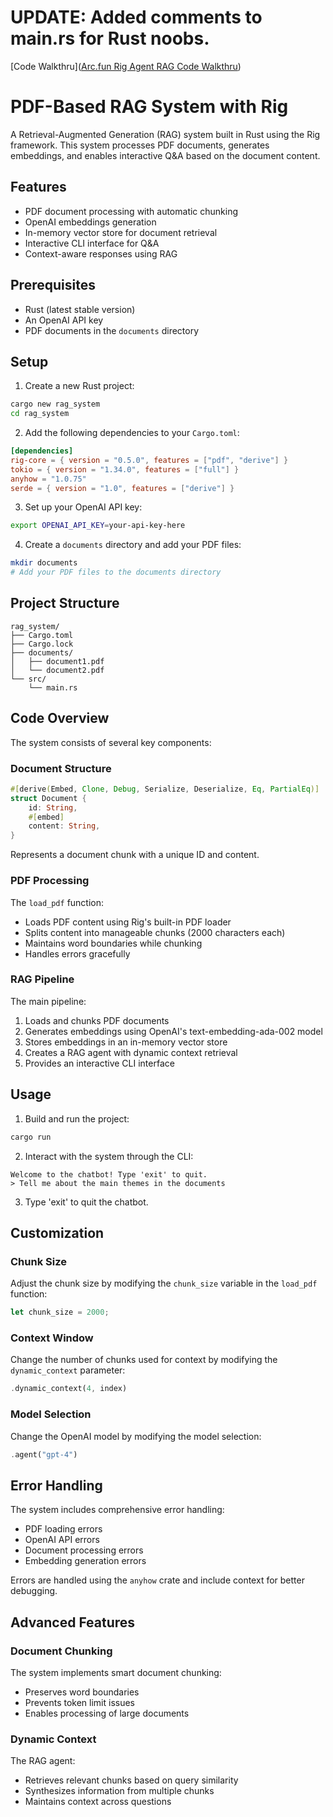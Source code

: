 # UPDATE: Added comments to main.rs for Rust noobs. 
[Code Walkthru]([Arc.fun Rig Agent RAG Code Walkthru](https://github.com/unicornlaunching/rig-rag-system-example/blob/main/The%20Syndicate%20-%20Making%20Agents%20with%20Rig%20on%20Arc.fun%20with%20Rust.mp3))

# PDF-Based RAG System with Rig

A Retrieval-Augmented Generation (RAG) system built in Rust using the Rig framework. This system processes PDF documents, generates embeddings, and enables interactive Q&A based on the document content.

## Features

- PDF document processing with automatic chunking
- OpenAI embeddings generation
- In-memory vector store for document retrieval
- Interactive CLI interface for Q&A
- Context-aware responses using RAG

## Prerequisites

- Rust (latest stable version)
- An OpenAI API key
- PDF documents in the `documents` directory

## Setup

1. Create a new Rust project:
```bash
cargo new rag_system
cd rag_system
```

2. Add the following dependencies to your `Cargo.toml`:
```toml
[dependencies]
rig-core = { version = "0.5.0", features = ["pdf", "derive"] }
tokio = { version = "1.34.0", features = ["full"] }
anyhow = "1.0.75"
serde = { version = "1.0", features = ["derive"] }
```

3. Set up your OpenAI API key:
```bash
export OPENAI_API_KEY=your-api-key-here
```

4. Create a `documents` directory and add your PDF files:
```bash
mkdir documents
# Add your PDF files to the documents directory
```

## Project Structure

```
rag_system/
├── Cargo.toml
├── Cargo.lock
├── documents/
│   ├── document1.pdf
│   └── document2.pdf
└── src/
    └── main.rs
```

## Code Overview

The system consists of several key components:

### Document Structure
```rust
#[derive(Embed, Clone, Debug, Serialize, Deserialize, Eq, PartialEq)]
struct Document {
    id: String,
    #[embed]
    content: String,
}
```
Represents a document chunk with a unique ID and content.

### PDF Processing
The `load_pdf` function:
- Loads PDF content using Rig's built-in PDF loader
- Splits content into manageable chunks (2000 characters each)
- Maintains word boundaries while chunking
- Handles errors gracefully

### RAG Pipeline
The main pipeline:
1. Loads and chunks PDF documents
2. Generates embeddings using OpenAI's text-embedding-ada-002 model
3. Stores embeddings in an in-memory vector store
4. Creates a RAG agent with dynamic context retrieval
5. Provides an interactive CLI interface

## Usage

1. Build and run the project:
```bash
cargo run
```

2. Interact with the system through the CLI:
```
Welcome to the chatbot! Type 'exit' to quit.
> Tell me about the main themes in the documents
```

3. Type 'exit' to quit the chatbot.

## Customization

### Chunk Size
Adjust the chunk size by modifying the `chunk_size` variable in the `load_pdf` function:
```rust
let chunk_size = 2000;
```

### Context Window
Change the number of chunks used for context by modifying the `dynamic_context` parameter:
```rust
.dynamic_context(4, index)
```

### Model Selection
Change the OpenAI model by modifying the model selection:
```rust
.agent("gpt-4") 
```

## Error Handling

The system includes comprehensive error handling:
- PDF loading errors
- OpenAI API errors
- Document processing errors
- Embedding generation errors

Errors are handled using the `anyhow` crate and include context for better debugging.

## Advanced Features

### Document Chunking
The system implements smart document chunking:
- Preserves word boundaries
- Prevents token limit issues
- Enables processing of large documents

### Dynamic Context
The RAG agent:
- Retrieves relevant chunks based on query similarity
- Synthesizes information from multiple chunks
- Maintains context across questions

